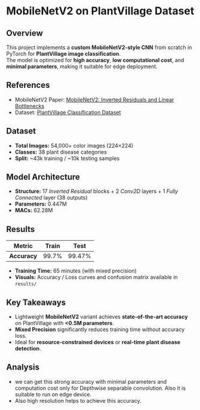
# MobileNetV2 on PlantVillage Dataset

## Overview
This project implements a **custom MobileNetV2-style CNN** from scratch in PyTorch for **PlantVillage image classification**.  
The model is optimized for **high accuracy**, **low computational cost**, and **minimal parameters**, making it suitable for edge deployment.
## References
- MobileNetV2 Paper: [MobileNetV2: Inverted Residuals and Linear Bottlenecks](https://arxiv.org/abs/1801.04381)
- Dataset: [PlantVillage Classification Dataset](https://www.kaggle.com/datasets/mohitsingh1804/plantvillage)

## Dataset
- **Total Images:** 54,000+ color images (224×224)
- **Classes:** 38 plant disease categories
- **Split:** ~43k training / ~10k testing samples

## Model Architecture
- **Structure:** 17 *Inverted Residual* blocks + 2 *Conv2D* layers + 1 *Fully Connected* layer (38 outputs)
- **Parameters:** 0.447M  
- **MACs:** 62.28M  

## Results
  | Metric | Train | Test |
  |---------|--------|------|
  | **Accuracy** | 99.7% | 99.47% |
- **Training Time:** 65 minutes (with mixed precision)  
- **Visuals:** Accuracy / Loss curves and confusion matrix available in `results/`

## Key Takeaways
- Lightweight **MobileNetV2** variant achieves **state-of-the-art accuracy** on PlantVillage with **<0.5M parameters**.  
- **Mixed Precision** significantly reduces training time without accuracy loss.  
- Ideal for **resource-constrained devices** or **real-time plant disease detection**.
## Analysis 
- we can get this strong accuracy with minimal parameters and computation cost only for Depthwise separable convolution. Also it is suitable to run on edge device.
- Also high resolution helps to achieve this accuracy.
